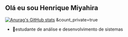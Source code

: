 ## Olá eu sou Henrique Miyahira
[![Anurag's GitHub stats](https://github-readme-stats.vercel.app/api?username=HenriqueMiyahira)](https://github.com/HenriqueMiyahira/github-readme-stats)
&count_private=true
- 📝estudante de análise e desenvolvimento de sistemas
